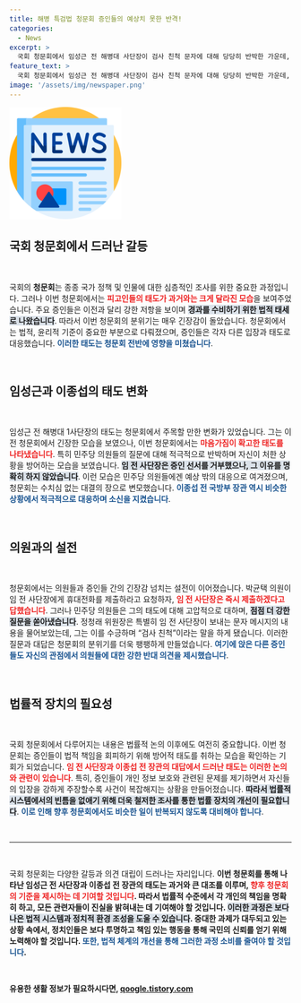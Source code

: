 ```yaml
---
title: 해병 특검법 청문회 증인들의 예상치 못한 반격!
categories:
  - News
excerpt: >
  국회 청문회에서 임성근 전 해병대 사단장이 검사 친척 문자에 대해 당당히 반박한 가운데, 이종섭 전 국방장관 역시 내가 죄인이냐며 강하게 반격했다. 두 증인은 야당 의원들의 공세에 맞서기 위해 보다 자신감 있는 태도를 보였다.
feature_text: >
  국회 청문회에서 임성근 전 해병대 사단장이 검사 친척 문자에 대해 당당히 반박한 가운데, 이종섭 전 국방장관 역시 내가 죄인이냐며 강하게 반격했다. 두 증인은 야당 의원들의 공세에 맞서기 위해 보다 자신감 있는 태도를 보였다.
image: '/assets/img/newspaper.png'
---
```


<p><img src="/assets/img/newspaper.png" alt="kimp 속보" /></p>

<h2 data-ke-size="size26">국회 청문회에서 드러난 갈등</h2>

<p data-ke-size="size16">&nbsp;</p>

<p>국회의 <b>청문회</b>는 종종 국가 정책 및 인물에 대한 심층적인 조사를 위한 중요한 과정입니다. 그러나 이번 청문회에서는 <b><span style="color: #ee2323;">피고인들의 태도가 과거와는 크게 달라진 모습</span></b>을 보여주었습니다. 주요 증인들은 이전과 달리 강한 저항을 보이며 <b><span style="background-color: #21538527;">경과를 수비하기 위한 법적 태세로 나왔습니다</span></b>. 따라서 이번 청문회의 분위기는 매우 긴장감이 돌았습니다. 청문회에서는 법적, 윤리적 기준이 중요한 부분으로 다뤄졌으며, 증인들은 각자 다른 입장과 태도로 대응했습니다. <b><span style="color: #1a5490;">이러한 태도는 청문회 전반에 영향을 미쳤습니다</span></b>.</p>

<p data-ke-size="size16">&nbsp;</p>

<h2 data-ke-size="size26">임성근과 이종섭의 태도 변화</h2>

<p data-ke-size="size16">&nbsp;</p>

<p>임성근 전 해병대 1사단장의 태도는 청문회에서 주목할 만한 변화가 있었습니다. 그는 이전 청문회에서 긴장한 모습을 보였으나, 이번 청문회에서는 <b><span style="color: #ee2323;">마음가짐이 확고한 태도를 나타냈습니다</span></b>. 특히 민주당 의원들의 질문에 대해 적극적으로 반박하며 자신이 처한 상황을 방어하는 모습을 보였습니다. <b><span style="background-color: #21538527;">임 전 사단장은 증인 선서를 거부했으나, 그 이유를 명확히 하지 않았습니다</span></b>. 이런 모습은 민주당 의원들에겐 예상 밖의 대응으로 여겨졌으며, 청문회는 수치심 없는 대결의 장으로 변모했습니다. <b><span style="color: #1a5490;">이종섭 전 국방부 장관 역시 비슷한 상황에서 적극적으로 대응하며 소신을 지켰습니다</span></b>.</p>

<p data-ke-size="size16">&nbsp;</p>

<h2 data-ke-size="size26">의원과의 설전</h2>

<p data-ke-size="size16">&nbsp;</p>

<p>청문회에서는 의원들과 증인들 간의 긴장감 넘치는 설전이 이어졌습니다. 박균택 의원이 임 전 사단장에게 휴대전화를 제출하라고 요청하자, <b><span style="color: #ee2323;">임 전 사단장은 즉시 제출하겠다고 답했습니다</span></b>. 그러나 민주당 의원들은 그의 태도에 대해 고압적으로 대하며, <b><span style="background-color: #21538527;">점점 더 강한 질문을 쏟아냈습니다</span></b>. 정청래 위원장은 특별히 임 전 사단장이 보내는 문자 메시지의 내용을 물어보았는데, 그는 이를 수긍하며 “검사 친척”이라는 말을 하게 됐습니다. 이러한 질문과 대답은 청문회의 분위기를 더욱 팽팽하게 만들었습니다. <b><span style="color: #1a5490;">여기에 앉은 다른 증인들도 자신의 관점에서 의원들에 대한 강한 반대 의견을 제시했습니다</span></b>.</p>

<p data-ke-size="size16">&nbsp;</p>

<h2 data-ke-size="size26">법률적 장치의 필요성</h2>

<p data-ke-size="size16">&nbsp;</p>

<p>국회 청문회에서 다루어지는 내용은 법률적 논의 이후에도 여전히 중요합니다. 이번 청문회는 증인들이 법적 책임을 회피하기 위해 방어적 태도를 취하는 모습을 확인하는 기회가 되었습니다. <b><span style="color: #ee2323;">임 전 사단장과 이종섭 전 장관의 대답에서 드러난 태도는 이러한 논의와 관련이 있습니다</span></b>. 특히, 증인들이 개인 정보 보호와 관련된 문제를 제기하면서 자신들의 입장을 강하게 주장할수록 사건이 복잡해지는 상황을 만들어졌습니다. <b><span style="background-color: #21538527;">따라서 법률적 시스템에서의 빈틈을 없애기 위해 더욱 철저한 조사를 통한 법률 장치의 개선이 필요합니다</span></b>. <b><span style="color: #1a5490;">이로 인해 향후 청문회에서도 비슷한 일이 반복되지 않도록 대비해야 합니다</span></b>.</p>

<p data-ke-size="size16">&nbsp;</p>

<hr />

<p data-ke-size="size16">&nbsp;</p>

<p>국회 청문회는 다양한 갈등과 의견 대립이 드러나는 자리입니다. <b>이번 청문회를 통해 나타난 임성근 전 사단장과 이종섭 전 장관의 태도는 과거와 큰 대조를 이루며, <b><span style="color: #ee2323;">향후 청문회의 기준을 제시하는 데 기여할 것입니다</span></b>. 따라서 법률적 수준에서 각 개인의 책임을 명확히 하고, 모든 관련자들이 진실을 밝혀내는 데 기여해야 할 것입니다. <b><span style="background-color: #21538527;">이러한 과정은 보다 나은 법적 시스템과 정치적 환경 조성을 도울 수 있습니다</span></b>. 중대한 과제가 대두되고 있는 상황 속에서, 정치인들은 보다 투명하고 책임 있는 행동을 통해 국민의 신뢰를 얻기 위해 노력해야 할 것입니다. <b><span style="color: #1a5490;">또한, 법적 체계의 개선을 통해 그러한 과정 소비를 줄여야 할 것입니다</span></b>.</p>

<p data-ke-size="size16">&nbsp;</p>
유용한 생활 정보가 필요하시다면, <a href="https://qoogle.tistory.com" rel="dofollow">qoogle.tistory.com</a>


